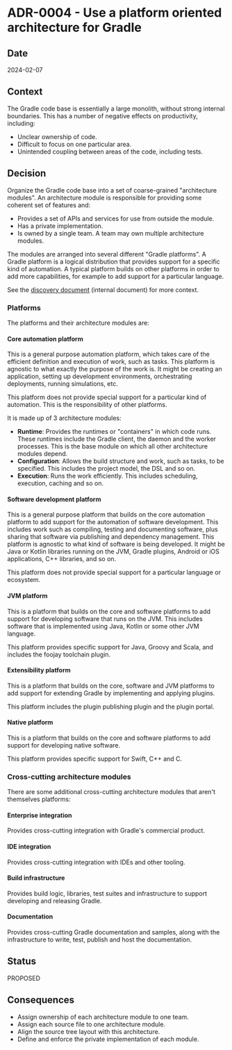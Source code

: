 # ADR-0004 - Use a platform oriented architecture for Gradle

## Date

2024-02-07

## Context

The Gradle code base is essentially a large monolith, without strong internal boundaries.
This has a number of negative effects on productivity, including:

- Unclear ownership of code.
- Difficult to focus on one particular area.
- Unintended coupling between areas of the code, including tests.

## Decision

Organize the Gradle code base into a set of coarse-grained "architecture modules".
An architecture module is responsible for providing some coherent set of features and:

- Provides a set of APIs and services for use from outside the module.
- Has a private implementation.
- Is owned by a single team. A team may own multiple architecture modules.

The modules are arranged into several different "Gradle platforms".
A Gradle platform is a logical distribution that provides support for a specific kind of automation.
A typical platform builds on other platforms in order to add more capabilities, for example to add support for a particular language.

See the [discovery document](https://docs.google.com/document/d/1-oKG23gLdx2D2uJvzir31AhDFyqSf81LDESfKKCU28c/edit#heading=h.pps74pn68uvk) (internal document) for more context.

### Platforms

The platforms and their architecture modules are:

#### Core automation platform

This is a general purpose automation platform, which takes care of the efficient definition and execution of work, such as tasks.
This platform is agnostic to what exactly the purpose of the work is.
It might be creating an application, setting up development environments, orchestrating deployments, running simulations, etc.

This platform does not provide special support for a particular kind of automation. This is the responsibility of other platforms. 

It is made up of 3 architecture modules:

- **Runtime**: Provides the runtimes or "containers" in which code runs. These runtimes include the Gradle client, the daemon and the worker processes. This is the base module on which all other architecture modules depend.
- **Configuration**: Allows the build structure and work, such as tasks, to be specified. This includes the project model, the DSL and so on.
- **Execution**: Runs the work efficiently. This includes scheduling, execution, caching and so on.

#### Software development platform

This is a general purpose platform that builds on the core automation platform to add support for the automation of software development.
This includes work such as compiling, testing and documenting software, plus sharing that software via publishing and dependency management.
This platform is agnostic to what kind of software is being developed.
It might be Java or Kotlin libraries running on the JVM, Gradle plugins, Android or iOS applications, C++ libraries, and so on.

This platform does not provide special support for a particular language or ecosystem.

#### JVM platform

This is a platform that builds on the core and software platforms to add support for developing software that runs on the JVM.
This includes software that is implemented using Java, Kotlin or some other JVM language.

This platform provides specific support for Java, Groovy and Scala, and includes the foojay toolchain plugin. 

#### Extensibility platform

This is a platform that builds on the core, software and JVM platforms to add support for extending Gradle by implementing and applying plugins.

This platform includes the plugin publishing plugin and the plugin portal.

#### Native platform

This is a platform that builds on the core and software platforms to add support for developing native software.

This platform provides specific support for Swift, C++ and C.

### Cross-cutting architecture modules

There are some additional cross-cutting architecture modules that aren't themselves platforms:

#### Enterprise integration

Provides cross-cutting integration with Gradle's commercial product.

#### IDE integration

Provides cross-cutting integration with IDEs and other tooling.

#### Build infrastructure

Provides build logic, libraries, test suites and infrastructure to support developing and releasing Gradle.

#### Documentation

Provides cross-cutting Gradle documentation and samples, along with the infrastructure to write, test, publish and host the documentation.

## Status

PROPOSED

## Consequences

- Assign ownership of each architecture module to one team.
- Assign each source file to one architecture module.
- Align the source tree layout with this architecture.
- Define and enforce the private implementation of each module.
